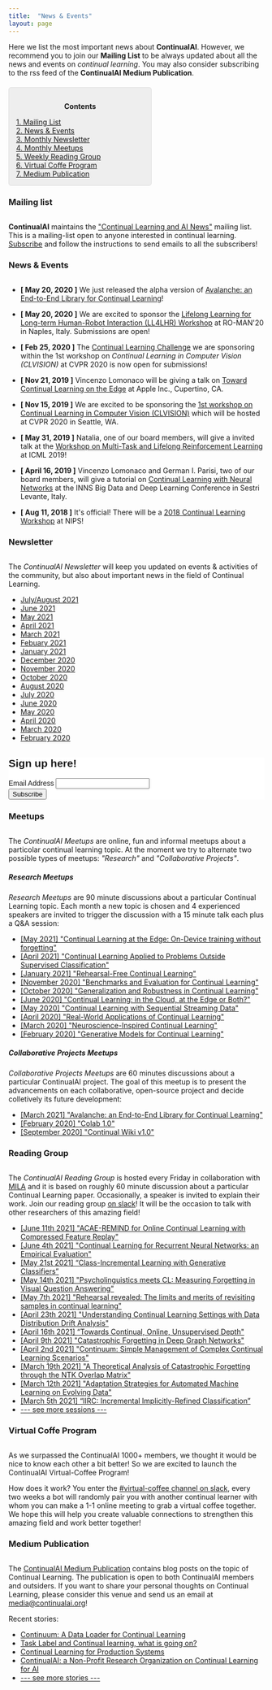 ```yaml
---
title:  "News & Events"
layout: page
---
```


Here we list the most important news about **ContinualAI**. However, we recommend you to join our **Mailing List** to be always updated about all the news and events on *continual learning*. You may also consider subscribing to the rss feed of the **ContinualAI Medium Publication**.

<div style="background: rgba(0,0,0,0.06) none repeat scroll 0% 0%; border: 1px solid rgb(222, 222, 222); padding: 1em; border-radius: 5px; margin-top:20px; max-width: 50%">
	<p style="text-align: center;"><strong>Contents</strong></p>
	<p style="text-align: left; margin-bottom: 0px;">
		<a href="#mailinglist">1. Mailing List</a><br>
		<a href="#news">2. News & Events</a><br>
		<a href="#newsletter">3. Monthly Newsletter</a><br>
		<a href="#meetup">4. Monthly Meetups</a><br>
		<a href="#rg">5. Weekly Reading Group</a><br>
		<a href="#coffee">6. Virtual Coffe Program</a><br>
		<a href="#medium">7. Medium Publication</a><br>
	</p>
</div>

<a name="mailinglist"></a>
<h3 id="mailinglist" style="margin-bottom: 30px;">Mailing list</h3>

**ContinualAI** maintains the <a href="https://groups.google.com/forum/#!forum/continualai">"Continual Learning and AI News"</a> mailing list. This is a mailing-list open to anyone interested in continual learning. <a href="https://groups.google.com/forum/#!forum/continualai">Subscribe</a> and follow the instructions to send emails to all the subscribers!

<a name="news"></a>
<h3 id="news" style="margin-bottom: 30px;">News & Events</h3>

- **[ May 20, 2020 ]** We just released the alpha version of [Avalanche: an End-to-End Library for Continual Learning](https://avalanche.continualai.org)!

- **[ May 20, 2020 ]** We are excited to sponsor the [Lifelong Learning for Long-term Human-Robot Interaction (LL4LHR) Workshop](https://sites.google.com/view/ll4lhri2020/objectives-and-challenges) at RO-MAN'20 in Naples, Italy. Submissions are open!

- **[ Feb 25, 2020 ]** The [Continual Learning Challenge](https://sites.google.com/view/clvision2020/challenge?authuser=0) we are sponsoring within the 1st workshop on *Continual Learning in Computer Vision (CLVISION)* at CVPR 2020 is now open for submissions!

- **[ Nov 21, 2019 ]** Vincenzo Lomonaco will be giving a talk on [Toward Continual Learning on the Edge](https://docs.google.com/presentation/d/1xs8j7pBuJatj7EfbuV3e1lMC1Zgj0hbWNFbDhwME8w4/edit?usp=sharing) at Apple Inc., Cupertino, CA.

- **[ Nov 15, 2019 ]** We are excited to be sponsoring the [1st workshop on Continual Learning in Computer Vision (CLVISION)](https://sites.google.com/view/clvision2020) which will be hosted at CVPR 2020 in Seattle, WA.

- **[ May 31, 2019 ]** Natalia, one of our board members, will give a invited talk at the [Workshop on Multi-Task and Lifelong Reinforcement Learning](https://sites.google.com/view/mtlrl/home) at ICML 2019!

- **[ April 16, 2019 ]** Vincenzo Lomonaco and German I. Parisi, two of our board members, will give a tutorial on [Continual Learning with Neural Networks](https://docs.google.com/presentation/d/1Ukatz11S8sjC40VH293uY91rC3wQLPxiT0R-lOpju7k/edit?usp=sharing) at the INNS Big Data and Deep Learning Conference in Sestri Levante, Italy.

- **[ Aug 11, 2018 ]** It's official! There will be a [2018 Continual Learning Workshop](https://sites.google.com/view/continual2018) at NIPS!

<a name="newsletter"></a>
<h3 id="newsletter" style="margin-bottom: 30px;">Newsletter</h3>

The *ContinualAI Newsletter* will keep you updated on events & activities of the community, but also about important news in the field of Continual Learning.

- [July/August 2021](https://mailchi.mp/72e3df4aa9ef/continualai-newsletter-4316321)
- [June 2021](https://mailchi.mp/a269e1e3bf3d/continualai-newsletter-4302893)
- [May 2021](https://mailchi.mp/0d8cbc96165a/continualai-newsletter-4299253)
- [April 2021](https://mailchi.mp/4920d88ef9f0/continualai-newsletter-4287957)
- [March 2021](https://mailchi.mp/1ad8007dc592/continualai-newsletter-4276145)
- [Febuary 2021](https://mailchi.mp/d8124dcc3f3c/continualai-newsletter-4267429)
- [January 2021](https://mailchi.mp/21c7d9932631/continualai-newsletter-4244493)
- [December 2020](https://mailchi.mp/bae7359b4c5c/continualai-newsletter-4227537?e=[UNIQID])
- [November 2020](http://eepurl.com/hj1_79)
- [October 2020](https://us3.campaign-archive.com/?u=29a139e2e5d0fc1e2ef05c1a9&id=04f08ebd15)
- [August 2020](https://mailchi.mp/de525bb51930/continualai-newsletter-4130885?e=9eb799a20d)
- [July 2020](https://us3.campaign-archive.com/?u=29a139e2e5d0fc1e2ef05c1a9&id=6abd73a8b0)
- [June 2020](https://us3.campaign-archive.com/?u=29a139e2e5d0fc1e2ef05c1a9&id=88b2673845)
- [May 2020](https://mailchi.mp/0e78bb737ffe/continualai-newsletter-4058865?e=9eb799a20d)
- [April 2020](http://eepurl.com/g0-UG1)
- [March 2020](https://mailchi.mp/3be16987d196/continualai-newsletter-feb-4000921?e=9eb799a20d)
- <a href="https://mailchi.mp/aef8eecf498f/continualai-newsletter-feb-2020" target="_blank">February 2020</a>


<!-- Begin Mailchimp Signup Form -->
<link href="//cdn-images.mailchimp.com/embedcode/classic-10_7.css" rel="stylesheet" type="text/css">
<style type="text/css">
	#mc_embed_signup{background:#fff; clear:left; font:14px Helvetica,Arial,sans-serif; }
	/* Add your own Mailchimp form style overrides in your site stylesheet or in this style block.
	   We recommend moving this block and the preceding CSS link to the HEAD of your HTML file. */
</style>
<div id="mc_embed_signup">
<form action="https://continualai.us3.list-manage.com/subscribe/post?u=29a139e2e5d0fc1e2ef05c1a9&amp;id=bd92706098" method="post" id="mc-embedded-subscribe-form" name="mc-embedded-subscribe-form" class="validate" target="_blank" novalidate>
    <div id="mc_embed_signup_scroll">
	<h2>Sign up here!</h2>
<div class="mc-field-group">
	<label for="mce-EMAIL">Email Address </label>
	<input type="email" value="" name="EMAIL" class="required email" id="mce-EMAIL">
</div>
	<div id="mce-responses" class="clear">
		<div class="response" id="mce-error-response" style="display:none"></div>
		<div class="response" id="mce-success-response" style="display:none"></div>
	</div>    <!-- real people should not fill this in and expect good things - do not remove this or risk form bot signups-->
    <div style="position: absolute; left: -5000px;" aria-hidden="true"><input type="text" name="b_29a139e2e5d0fc1e2ef05c1a9_bd92706098" tabindex="-1" value=""></div>
    <div class="clear"><input type="submit" value="Subscribe" name="subscribe" id="mc-embedded-subscribe" class="button"></div>
    </div>
</form>
</div>
<script type='text/javascript' src='//s3.amazonaws.com/downloads.mailchimp.com/js/mc-validate.js'></script><script type='text/javascript'>(function($) {window.fnames = new Array(); window.ftypes = new Array();fnames[0]='EMAIL';ftypes[0]='email';}(jQuery));var $mcj = jQuery.noConflict(true);</script>
<!--End mc_embed_signup-->

<a name="meetup"></a>
<h3 id="meetup" style="margin-bottom: 30px;">Meetups</h3>

The *ContinualAI Meetups* are online, fun and informal meetups about a particolar continual learning topic. At the moment we try to alternate two possible types of meetups: *"Research"* and *"Collaborative Projects"*.

<h5>Research Meetups</h5>

*Research Meetups* are 90 minute discussions about a particular Continual Learning topic. Each month a new topic is chosen and 4 experienced speakers are invited to trigger the discussion with a 15 minute talk each plus a Q&A session:

- <a href="https://www.youtube.com/watch?v=t0E4ffw1k5s&ab_channel=ContinualAI" target="_blank">[May 2021] "Continual Learning at the Edge: On-Device training without forgetting"</a>
- <a href="https://www.youtube.com/watch?v=GmnglAsraAM&ab_channel=ContinualAI" target="_blank">[April 2021] "Continual Learning Applied to Problems Outside Supervised Classification"</a>
- <a href="https://www.youtube.com/watch?v=Mfo0OgMCSUY&ab_channel=ContinualAI" target="_blank">[January 2021] "Rehearsal-Free Continual Learning"</a>
- <a href="https://www.youtube.com/watch?v=MXJO9F-ohe8" target="_blank">[November 2020] "Benchmarks and Evaluation for Continual Learning"</a>
- <a href="https://www.youtube.com/watch?v=4LojchZD0zo" target="_blank">[October 2020] "Generalization and Robustness in Continual Learning"</a>
- <a href="https://www.youtube.com/watch?v=69uajJwFyzM" target="_blank">[June 2020] "Continual Learning: in the Cloud, at the Edge or Both?"</a>
- <a href="https://www.youtube.com/watch?v=Qo2JKIDZz6w" target="_blank">[May 2020] "Continual Learning with Sequential Streaming Data"</a>
- <a href="https://www.youtube.com/watch?v=GteGII2e7ro" target="_blank">[April 2020] "Real-World Applications of Continual Learning"</a>
- <a href="https://youtu.be/LPYBy4VHRuk" target="_blank">[March 2020] "Neuroscience-Inspired Continual Learning"</a>
- <a href="https://www.youtube.com/watch?v=TeYcCuMQ-B0" target="_blank">[February 2020] "Generative Models for Continual Learning"</a>

<h5>Collaborative Projects Meetups</h5>

*Collaborative Projects Meetups* are 60 minutes discussions about a particular ContinualAI project. The goal of this meetup is to present the advancements on each collaborative, open-source project and decide colletively its future development:

- <a href="https://www.youtube.com/watch?v=EyO1eM0-Hi8&ab_channel=ContinualAI" target="_blank">[March 2021] "Avalanche: an End-to-End Library for Continual Learning"</a>
- <a href="https://www.youtube.com/watch?v=5TxwVtbGtQs&ab_channel=ContinualAI" target="_blank">[February 2020] "Colab 1.0"</a>
- <a href="https://www.youtube.com/watch?v=UJjNJm30fxk&ab_channel=ContinualAI" target="_blank">[September 2020] "Continual Wiki v1.0"</a>



<a name="rg"></a>
<h3 id="rg" style="margin-bottom: 30px;">Reading Group</h3>

The *ContinualAI Reading Group* is hosted every Friday in collaboration with [MILA](https://mila.quebec/en/) and it is based on roughly 60 minute discussion about a particular Continual Learning paper. Occasionally, a speaker is invited to explain their work. Join our reading group [on slack](https://join.slack.com/t/continualai/shared_invite/enQtNjQxNDYwMzkxNzk0LTBhYjg2MjM0YTM2OWRkNDYzOGE0ZTIzNDQ0ZGMzNDE3ZGUxNTZmNmM1YzJiYzgwMTkyZDQxYTlkMTI3NzZkNjU)! It will be the occasion to talk with other researchers of this amazing field!

- [\[June 11th 2021\] "ACAE-REMIND for Online Continual Learning with Compressed Feature Replay"](https://www.youtube.com/watch?v=jDR2huP3xdc&ab_channel=ContinualAI)
- [\[June 4th 2021\] "Continual Learning for Recurrent Neural Networks: an Empirical Evaluation"](https://www.youtube.com/watch?v=N_UqUTafev4&ab_channel=ContinualAI)
- [\[May 21st 2021\] “Class-Incremental Learning with Generative Classifiers”](https://www.youtube.com/watch?v=_E2Dz__s_Vw&ab_channel=ContinualAI)
- [\[May 14th 2021\] "Psycholinguistics meets CL: Measuring Forgetting in Visual Question Answering"](https://www.youtube.com/watch?v=Kb540HWl_KY&ab_channel=ContinualAI)
- [\[May 7th 2021\] "Rehearsal revealed: The limits and merits of revisiting samples in continual learning"](https://www.youtube.com/watch?v=Deo-eMRmN9Q&ab_channel=ContinualAI)
- [\[April 23th 2021\]  "Understanding Continual Learning Settings with Data Distribution Drift Analysis"](https://www.youtube.com/watch?v=WFhozvAgnsU&ab_channel=ContinualAI)
- [\[April 16th 2021\]  “Towards Continual, Online, Unsupervised Depth"](https://www.youtube.com/watch?v=l7a_D-wJuak&ab_channel=ContinualAI)
- [\[April 9th 2021\]  "Catastrophic Forgetting in Deep Graph Networks"](https://www.youtube.com/watch?v=nDhnQDcvVQE&ab_channel=ContinualAI)
- [\[April 2nd 2021\] "Continuum: Simple Management of Complex Continual Learning Scenarios"](https://www.youtube.com/watch?v=ntSR5oYKyhM&ab_channel=ContinualAI)
- [\[March 19th 2021\] "A Theoretical Analysis of Catastrophic Forgetting through the NTK Overlap Matrix"](https://www.youtube.com/watch?v=iUlOxliPqfE&ab_channel=ContinualAI)
- [\[March 12th 2021\] "Adaptation Strategies for Automated Machine Learning on Evolving Data"](https://www.youtube.com/watch?v=NPwrg1rudcY&ab_channel=ContinualAI)
- [\[March 5th 2021\] “IIRC: Incremental Implicitly-Refined Classification”](https://www.youtube.com/watch?v=8Src4FxGqac&ab_channel=ContinualAI)
- <a href="../reading_group" target="_blank">--- see more sessions ---</a>


<a name="coffee"></a>
<h3 id="coffee" style="margin-bottom: 30px;">Virtual Coffe Program</h3>

As we surpassed the ContinualAI 1000+ members, we thought it would be nice to know each other a bit better! So we are excited to launch the ContinualAI Virtual-Coffee Program! 

How does it work? You enter the [#virtual-coffee channel on slack](https://join.slack.com/t/continualai/shared_invite/enQtNjQxNDYwMzkxNzk0LTBhYjg2MjM0YTM2OWRkNDYzOGE0ZTIzNDQ0ZGMzNDE3ZGUxNTZmNmM1YzJiYzgwMTkyZDQxYTlkMTI3NzZkNjU), every two weeks a bot will randomly pair you with another continual learner with whom you can make a 1-1 online meeting to grab a virtual coffee together. We hope this will help you create valuable connections to strengthen this amazing field and work better together!

<a name="medium"></a>
<h3 id="medium" style="margin-bottom: 30px;">Medium Publication</h3>

The [ContinualAI Medium Publication](https://medium.com/continual-ai) contains blog posts on the topic of Continual Learning. The publication is open to both ContinualAI members and outsiders. If you want to share your personal thoughts on Continual Learning, please consider this venue and send us an email at [media@continualai.org]()!

Recent stories:

- [Continuum: A Data Loader for Continual Learning](https://medium.com/continual-ai/continuum-a-data-loader-for-continual-learning-bb45ce9ef0ef)
- [Task Label and Continual learning, what is going on?](https://medium.com/continual-ai/task-label-and-continual-learning-what-is-going-on-8f655d7e506)
- [Continual Learning for Production Systems](https://medium.com/continual-ai/continual-learning-for-production-systems-304cc9f60603)
- [ContinualAI: a Non-Profit Research Organization on Continual Learning for AI](https://medium.com/continual-ai/continualai-a-non-profit-research-organization-on-continual-learning-for-ai-a2df70a68d2c)
- <a href="https://medium.com/continual-ai" target="_blank">--- see more stories ---</a>

